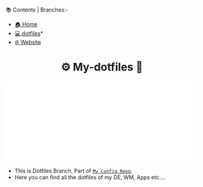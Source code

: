  <!-- <h1 align="center"> ⚠️ Work in progress ⚠️</h1> -->

📚 Contents | Branches:-

- [🏠 Home][1]
- [💻 dotfiles][2]*
- [🌐 Website][3]
<!-- - **🗜 Home Server  -** [HERE][2] -->

<h1 align="center">⚙️ My-dotfiles 🔧 </h1>


![alt text](https://raw.githubusercontent.com/soymadip/Dotfiles/Website/Assets/welcome.gif)
- This is Dotfiles Branch, Part of [`My Config Repo`][1].
- Here you can find all the dotfiles of my DE, WM, Apps etc....



<!-- ________________LINKS_____________________ -->


[1]:https://github.com/soymadip/Dotfiles/
[2]:#%EF%B8%8F-my-dotfiles--
[3]:https://github.com/soymadip/Dotfiles/tree/Website
[4]:https://github.com/soymadip/Dotfiles/tree/Home-server